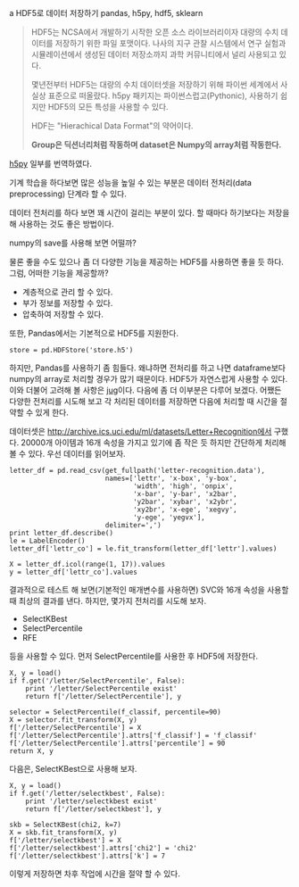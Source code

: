 a
HDF5로 데이터 저장하기
pandas, h5py, hdf5, sklearn
> HDF5는 NCSA에서 개발하기 시작한 오픈 소스 라이브러리이자 대량의 수치 데이터를 저장하기 위한 파일 포맷이다. 나사의 지구 관찰 시스템에서 연구 실험과 시뮬레이션에서 생성된 데이터 저장소까지 과학 커뮤니티에서 널리 사용되고 있다.
> 
> 몇년전부터 HDF5는 대량의 수치 데이터셋을 저장하기 위해 파이썬 세계에서 사실상 표준으로 떠올랐다. h5py 패키지는 파이썬스럽고(Pythonic), 사용하기 쉽지만 HDF5의 모든 특성을 사용할 수 있다.
> 
> HDF는 "Hierachical Data Format"의 약어이다.  
> 
> **Group은 딕션너리처럼 작동하며 dataset은 Numpy의 array처럼 작동한다.** 
> 

[h5py](http://www.h5py.org/docs/intro/quick.html) 일부를 번역하였다.

기계 학습을 하다보면 많은 성능을 높일 수 있는 부분은 데이터 전처리(data preprocessing) 단계라 할 수 있다.

데이터 전처리를 하다 보면 꽤 시간이 걸리는 부분이 있다. 할 때마다 하기보다는 저장을 해 사용하는 것도 좋은 방법이다.

numpy의 save를 사용해 보면 어떨까?

물론 좋을 수도 있으나 좀 더 다양한 기능을 제공하는 HDF5를 사용하면 좋을 듯 하다. 그럼, 어떠한 기능을 제공할까?

 * 계층적으로 관리 할 수 있다.
 * 부가 정보를 저장할 수 있다.
 * 압축하여 저장할 수 있다.
 
또한, Pandas에서는 기본적으로 HDF5를 지원한다.

    store = pd.HDFStore('store.h5')
    
하지만, Pandas를 사용하기 좀 힘들다. 왜냐하면 전처리를 하고 나면 dataframe보다 numpy의 array로 처리할 경우가 많기 때문이다.
HDF5가 자연스럽게 사용할 수 있다. 이와 더불어 고려해 볼 사항은 [jug](http://pythonhosted.org/Jug/)이다.
다음에 좀 더 이부분은 다루어 보겠다.
어쨌든 다양한 전처리를 시도해 보고 각 처리된 데이터를 저장하면 다음에 처리할 때 시간을 절약할 수 있게 한다.

데이터셋은 http://archive.ics.uci.edu/ml/datasets/Letter+Recognition에서 구했다.
20000개 아이템과 16개 속성을 가지고 있기에 좀 작은 듯 하지만 간단하게 처리해 볼 수 있다.
우선 데이터를 읽어보자.

    letter_df = pd.read_csv(get_fullpath('letter-recognition.data'),
                            names=['lettr', 'x-box', 'y-box',
                                   'width', 'high', 'onpix',
                                   'x-bar', 'y-bar', 'x2bar',
                                   'y2bar', 'xybar', 'x2ybr',
                                   'xy2br', 'x-ege', 'xegvy',
                                   'y-ege', 'yegvx'],
                            delimiter=',')
    print letter_df.describe()
    le = LabelEncoder()
    letter_df['lettr_co'] = le.fit_transform(letter_df['lettr'].values)
 
    X = letter_df.icol(range(1, 17)).values
    y = letter_df['lettr_co'].values

결과적으로 테스트 해 보면(기본적인 매개변수를 사용하면) SVC와 16개 속성을 사용할 때 최상의 결과를 낸다.
하지만, 몇가지 전처리를 시도해 보자.  

 * SelectKBest
 * SelectPercentile
 * RFE

등을 사용할 수 있다.
먼저 SelectPercentile를 사용한 후 HDF5에 저장한다.

    X, y = load()
    if f.get('/letter/SelectPercentile', False):
        print '/letter/SelectPercentile exist'
        return f['/letter/SelectPercentile'], y

    selector = SelectPercentile(f_classif, percentile=90)
    X = selector.fit_transform(X, y)
    f['/letter/SelectPercentile'] = X
    f['/letter/SelectPercentile'].attrs['f_classif'] = 'f_classif'
    f['/letter/SelectPercentile'].attrs['percentile'] = 90
    return X, y

다음은, SelectKBest으로 사용해 보자.

    X, y = load()
    if f.get('/letter/selectkbest', False):
        print '/letter/selectkbest exist'
        return f['/letter/selectkbest'], y

    skb = SelectKBest(chi2, k=7)
    X = skb.fit_transform(X, y)
    f['/letter/selectkbest'] = X
    f['/letter/selectkbest'].attrs['chi2'] = 'chi2'
    f['/letter/selectkbest'].attrs['k'] = 7
    
이렇게 저장하면 차후 작업에 시간을 절약 할 수 있다.


